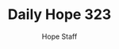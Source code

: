 ---
image: /assets/img/daily-hope-default-artwork.png
title: Daily Hope 323
number: 323
categories:
  - Daily Hope
author: Hope Staff
notes: Daily Hope 323
embed: >-
  <iframe style="border-radius:12px" src="https://open.spotify.com/embed/episode/51WlrYSJtcxTPtvfwCfqWF?utm_source=generator" width="100%" height="352" frameBorder="0" allowfullscreen="" allow="autoplay; clipboard-write; encrypted-media; fullscreen; picture-in-picture" loading="lazy"></iframe>
---